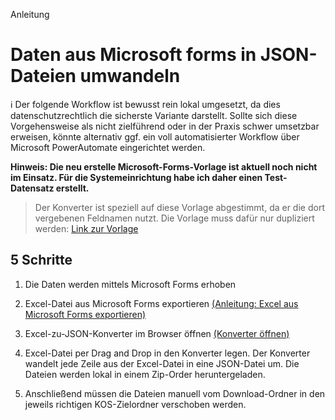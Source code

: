Anleitung
# Daten aus Microsoft forms in JSON-Dateien umwandeln

ℹ️ Der folgende Workflow ist bewusst rein lokal umgesetzt, da dies datenschutzrechtlich die sicherste Variante darstellt. Sollte sich diese Vorgehensweise als nicht zielführend oder in der Praxis schwer umsetzbar erweisen, könnte alternativ ggf. ein voll automatisierter Workflow über Microsoft PowerAutomate eingerichtet werden.

**Hinweis: Die neu erstelle Microsoft-Forms-Vorlage ist aktuell noch nicht im Einsatz. Für die Systemeinrichtung habe ich daher einen Test-Datensatz erstellt.**
> Der Konverter ist speziell auf diese Vorlage abgestimmt, da er die dort vergebenen Feldnamen nutzt.
> Die Vorlage muss dafür nur dupliziert werden:
> <a href="https://support.microsoft.com/de-de/office/wie-exporte-ich-meine-formularantworten-fb0aee53-0fd9-43bf-9c48-af081b6895d5](https://enaaacode.github.io/excel-to-json-converter/](https://forms.cloud.microsoft/Pages/ShareFormPage.aspx?id=DQSIkWdsW0yxEjajBLZtrQAAAAAAAAAAAAMAAFt1JPRUQU5OUFhORzUwRTVDQUZTOTNDR1lUMEhCSS4u&sharetoken=JBTHzE9Ps7eJweO3HqnR"
    target="_blank"
    rel="noopener noreferrer">
    Link zur Vorlage </a>

## 5 Schritte 

1. Die Daten werden mittels Microsoft Forms erhoben
 
2. Excel-Datei aus Microsoft Forms exportieren
<a href="https://support.microsoft.com/de-de/office/wie-exporte-ich-meine-formularantworten-fb0aee53-0fd9-43bf-9c48-af081b6895d5"
    target="_blank"
    rel="noopener noreferrer">
    (Anleitung: Excel aus Microsoft Forms exportieren) </a>

4. Excel-zu-JSON-Konverter im Browser öffnen
<a href="https://support.microsoft.com/de-de/office/wie-exporte-ich-meine-formularantworten-fb0aee53-0fd9-43bf-9c48-af081b6895d5](https://enaaacode.github.io/excel-to-json-converter/"
    target="_blank"
    rel="noopener noreferrer">
    (Konverter öffnen) </a>

5. Excel-Datei per Drag and Drop in den Konverter legen. Der Konverter wandelt jede Zeile aus der Excel-Datei in eine JSON-Datei um. Die Dateien werden lokal in einem Zip-Order heruntergeladen.

6. Anschließend müssen die Dateien manuell vom Download-Ordner in den jeweils richtigen KOS-Zielordner verschoben werden.
